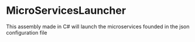 # MicroServicesLauncher
This assembly made in C# will launch the microservices founded in the json configuration file 
